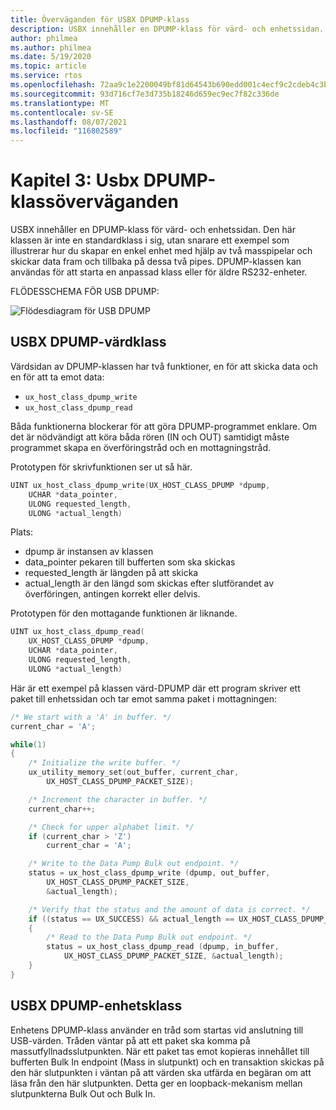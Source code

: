 ```yaml
---
title: Överväganden för USBX DPUMP-klass
description: USBX innehåller en DPUMP-klass för värd- och enhetssidan.
author: philmea
ms.author: philmea
ms.date: 5/19/2020
ms.topic: article
ms.service: rtos
ms.openlocfilehash: 72aa9c1e2200049bf81d64543b690edd001c4ecf9c2cdeb4c3bea5f1b03aa5b8
ms.sourcegitcommit: 93d716cf7e3d735b18246d659ec9ec7f82c336de
ms.translationtype: MT
ms.contentlocale: sv-SE
ms.lasthandoff: 08/07/2021
ms.locfileid: "116802589"
---
```

# <a name="chapter-3-usbx-dpump-class-considerations"></a>Kapitel 3: Usbx DPUMP-klassöverväganden

USBX innehåller en DPUMP-klass för värd- och enhetssidan. Den här klassen är inte en standardklass i sig, utan snarare ett exempel som illustrerar hur du skapar en enkel enhet med hjälp av två masspipelar och skickar data fram och tillbaka på dessa två pipes. DPUMP-klassen kan användas för att starta en anpassad klass eller för äldre RS232-enheter.

FLÖDESSCHEMA FÖR USB DPUMP:

![Flödesdiagram för USB DPUMP](./media/usbx-host-stack-supplemental/usb-dpump-flow-chart.png)

## <a name="usbx-dpump-host-class"></a>USBX DPUMP-värdklass

Värdsidan av DPUMP-klassen har två funktioner, en för att skicka data och en för att ta emot data:

- `ux_host_class_dpump_write`
- `ux_host_class_dpump_read`

Båda funktionerna blockerar för att göra DPUMP-programmet enklare. Om det är nödvändigt att köra båda rören (IN och OUT) samtidigt måste programmet skapa en överföringstråd och en mottagningstråd.

Prototypen för skrivfunktionen ser ut så här.

```C
UINT ux_host_class_dpump_write(UX_HOST_CLASS_DPUMP *dpump,
    UCHAR *data_pointer,
    ULONG requested_length,  
    ULONG *actual_length)
```

Plats:

- dpump är instansen av klassen
- data_pointer pekaren till bufferten som ska skickas
- requested_length är längden på att skicka
- actual_length är den längd som skickas efter slutförandet av överföringen, antingen korrekt eller delvis.

Prototypen för den mottagande funktionen är liknande.

```C
UINT ux_host_class_dpump_read(
    UX_HOST_CLASS_DPUMP *dpump,
    UCHAR *data_pointer,
    ULONG requested_length,
    ULONG *actual_length)
```

Här är ett exempel på klassen värd-DPUMP där ett program skriver ett paket till enhetssidan och tar emot samma paket i mottagningen:

```C
/* We start with a 'A' in buffer. */
current_char = 'A';

while(1)
{
    /* Initialize the write buffer. */
    ux_utility_memory_set(out_buffer, current_char,
        UX_HOST_CLASS_DPUMP_PACKET_SIZE);

    /* Increment the character in buffer. */
    current_char++;

    /* Check for upper alphabet limit. */
    if (current_char > 'Z')
        current_char = 'A';

    /* Write to the Data Pump Bulk out endpoint. */
    status = ux_host_class_dpump_write (dpump, out_buffer,
        UX_HOST_CLASS_DPUMP_PACKET_SIZE,
        &actual_length);

    /* Verify that the status and the amount of data is correct. */
    if ((status == UX_SUCCESS) && actual_length == UX_HOST_CLASS_DPUMP_PACKET_SIZE)
    {
        /* Read to the Data Pump Bulk out endpoint. */
        status = ux_host_class_dpump_read (dpump, in_buffer,
            UX_HOST_CLASS_DPUMP_PACKET_SIZE, &actual_length);
    }
}
```

## <a name="usbx-dpump-device-class"></a>USBX DPUMP-enhetsklass

Enhetens DPUMP-klass använder en tråd som startas vid anslutning till USB-värden. Tråden väntar på att ett paket ska komma på massutfyllnadsslutpunkten. När ett paket tas emot kopieras innehållet till bufferten Bulk In endpoint (Mass in slutpunkt) och en transaktion skickas på den här slutpunkten i väntan på att värden ska utfärda en begäran om att läsa från den här slutpunkten. Detta ger en loopback-mekanism mellan slutpunkterna Bulk Out och Bulk In.
